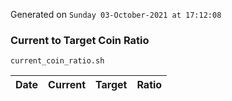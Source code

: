 Generated on `Sunday 03-October-2021 at 17:12:08`

### Current to Target Coin Ratio
`current_coin_ratio.sh`

Date|Current|Target|Ratio
---|---|---|---
